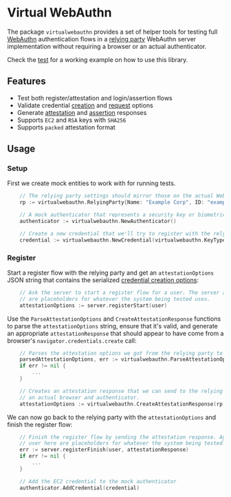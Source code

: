 
# Virtual WebAuthn

The package `virtualwebauthn` provides a set of helper tools for testing full [WebAuthn](https://en.wikipedia.org/wiki/WebAuthn) authentication flows in a [relying party](https://www.w3.org/TR/webauthn-2/#webauthn-relying-party) WebAuthn server implementation without requiring a browser or an actual authenticator.

Check the [test](test/webauthn_test.go) for a working example on how to use this library.

## Features

- Test both register/attestation and login/assertion flows
- Validate credential [creation](https://www.w3.org/TR/webauthn-2/#sctn-credentialcreationoptions-extension) and [request](https://www.w3.org/TR/webauthn-2/#sctn-credentialrequestoptions-extension) options
- Generate [attestation](https://www.w3.org/TR/webauthn-2/#authenticatorattestationresponse) and [assertion](https://www.w3.org/TR/webauthn-2/#authenticatorassertionresponse) responses
- Supports `EC2` and `RSA` keys with `SHA256`
- Supports `packed` attestation format

## Usage

### Setup

First we create mock entities to work with for running tests.

```go
	// The relying party settings should mirror those on the actual WebAuthn server
	rp := virtualwebauthn.RelyingParty{Name: "Example Corp", ID: "example.com", Origin: "https://example.com"}

	// A mock authenticator that represents a security key or biometrics module
	authenticator := virtualwebauthn.NewAuthenticator()

	// Create a new credential that we'll try to register with the relying party
	credential := virtualwebauthn.NewCredential(virtualwebauthn.KeyTypeEC2)
```

### Register

Start a register flow with the relying party and get an `attestationOptions` JSON string that contains the serialized [credential creation options](https://www.w3.org/TR/webauthn-2/#sctn-credentialcreationoptions-extension):

```go
    // Ask the server to start a register flow for a user. The server and user here
	// are placeholders for whatever the system being tested uses.
	attestationOptions := server.registerStart(user)
```

Use the `ParseAttestationOptions` and `CreateAttestationResponse` functions to parse the `attestationOptions` string, ensure that it's valid, and generate an appropriate `attestationResponse` that should appear to have come from a browser's `navigator.credentials.create` call:

```go
	// Parses the attestation options we got from the relying party to ensure they're valid
	parsedAttestationOptions, err := virtualwebauthn.ParseAttestationOptions(attestationOptions)
	if err != nil {
		...
	}

	// Creates an attestation response that we can send to the relying party as if it came from
	// an actual browser and authenticator.
	attestationOptions := virtualwebauthn.CreateAttestationResponse(rp, authenticator, credential, *parsedAttestationOptions)
```

We can now go back to the relying party with the `attestationOptions` and finish the register flow:

```go
	// Finish the register flow by sending the attestation response. Again the server and
	// user here are placeholders for whatever the system being tested uses.
	err := server.registerFinish(user, attestationResponse)
	if err != nil {
		...
	}

	// Add the EC2 credential to the mock authenticator
	authenticator.AddCredential(credential)
```
